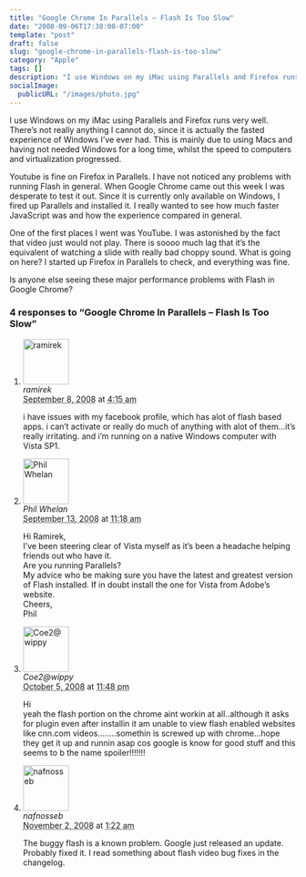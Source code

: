 ```yaml
---
title: "Google Chrome In Parallels – Flash Is Too Slow"
date: "2008-09-06T17:38:00-07:00"
template: "post"
draft: false
slug: "google-chrome-in-parallels-flash-is-too-slow"
category: "Apple"
tags: []
description: "I use Windows on my iMac using Parallels and Firefox runs very well. There's not really anything I cannot do, since it is actually the fasted experience of"
socialImage:
  publicURL: "/images/photo.jpg"
---
```

I use Windows on my iMac using Parallels and Firefox runs very well. There’s not really anything I cannot do, since it is actually the fasted experience of Windows I’ve ever had. This is mainly due to using Macs and having not needed Windows for a long time, whilst the speed to computers and virtualization progressed.

Youtube is fine on Firefox in Parallels. I have not noticed any problems with running Flash in general. When Google Chrome came out this week I was desperate to test it out. Since it is currently only available on Windows, I fired up Parallels and installed it. I really wanted to see how much faster JavaScript was and how the experience compared in general.

One of the first places I went was YouTube. I was astonished by the fact that video just would not play. There is soooo much lag that it’s the equivalent of watching a slide with really bad choppy sound. What is going on here? I started up Firefox in Parallels to check, and everything was fine.

Is anyone else seeing these major performance problems with Flash in Google Chrome?

<div id="comments">
  <h3 id="comments-number" class="comments-header">4 responses to “Google Chrome In Parallels – Flash Is Too Slow”</h3>
  <ol class="comment-list">
    <li id="comment-4" class="comment even thread-even depth-1 comment reader">
      <img alt="ramirek" src="https://0.gravatar.com/avatar/ad516503a11cd5ca435acc9bb6523536?s=80" class="avatar avatar-80 photo avatar-default" height="80" width="80" />
      <div class="comment-meta comment-meta-data">
        <div class="comment-author vcard">
          <cite class="fn">ramirek</cite>
        </div>
        <!-- .comment-author .vcard -->
        <abbr class="comment-date" title="Monday, September 8th, 2008, 4:15 am">September 8, 2008</abbr> at <abbr class="comment-time" title="Monday, September 8th, 2008, 4:15 am">4:15 am</abbr>
      </div>
      <div class="comment-text">
        <p>i have issues with my facebook profile, which has alot of flash based apps.  i can’t activate or really do much of anything with alot of them…it’s really irritating.  and i’m running on a native Windows computer with Vista SP1.</p>
      </div>
      <!-- .comment-text -->
    </li>
    <!-- .comment -->
    <li id="comment-5" class="comment odd alt thread-odd thread-alt depth-1 comment reader">
      <img alt="Phil Whelan" src="https://0.gravatar.com/avatar/ad516503a11cd5ca435acc9bb6523536?s=80" class="avatar avatar-80 photo avatar-default" height="80" width="80" />
      <div class="comment-meta comment-meta-data">
        <div class="comment-author vcard">
          <cite class="fn">Phil Whelan</cite>
        </div>
        <!-- .comment-author .vcard -->
        <abbr class="comment-date" title="Saturday, September 13th, 2008, 11:18 am">September 13, 2008</abbr> at <abbr class="comment-time" title="Saturday, September 13th, 2008, 11:18 am">11:18 am</abbr>
      </div>
      <div class="comment-text">
        <p>Hi Ramirek,<br />I’ve been steering clear of Vista myself as it’s been a headache helping friends out who have it.<br />Are you running Parallels?<br />My advice who be making sure you have the latest and greatest version of Flash installed. If in doubt install the one for Vista from Adobe’s website.<br />Cheers,<br />Phil</p>
      </div>
      <!-- .comment-text -->
    </li>
    <!-- .comment -->
    <li id="comment-7" class="comment even thread-even depth-1 comment reader">
      <img alt="Coe2@wippy" src="https://0.gravatar.com/avatar/ad516503a11cd5ca435acc9bb6523536?s=80" class="avatar avatar-80 photo avatar-default" height="80" width="80" />
      <div class="comment-meta comment-meta-data">
        <div class="comment-author vcard">
          <cite class="fn">Coe2@wippy</cite>
        </div>
        <!-- .comment-author .vcard -->
        <abbr class="comment-date" title="Sunday, October 5th, 2008, 11:48 pm">October 5, 2008</abbr> at <abbr class="comment-time" title="Sunday, October 5th, 2008, 11:48 pm">11:48 pm</abbr>
      </div>
      <div class="comment-text">
        <p>Hi <br />   yeah the flash portion on the chrome aint workin at all..although it asks for plugin even after installin it am unable to view flash enabled websites like cnn.com videos……..somethin is screwed up with chrome…hope they get it up and runnin asap cos google is know for good stuff and this seems to b the name spoiler!!!!!!!</p>
      </div>
      <!-- .comment-text -->
    </li>
    <!-- .comment -->
    <li id="comment-8" class="comment odd alt thread-odd thread-alt depth-1 comment reader">
      <img alt="nafnosseb" src="https://0.gravatar.com/avatar/ad516503a11cd5ca435acc9bb6523536?s=80" class="avatar avatar-80 photo avatar-default" height="80" width="80" />
      <div class="comment-meta comment-meta-data">
        <div class="comment-author vcard">
          <cite class="fn">nafnosseb</cite>
        </div>
        <!-- .comment-author .vcard -->
        <abbr class="comment-date" title="Sunday, November 2nd, 2008, 1:22 am">November 2, 2008</abbr> at <abbr class="comment-time" title="Sunday, November 2nd, 2008, 1:22 am">1:22 am</abbr>
      </div>
      <div class="comment-text">
        <p>The buggy flash is a known problem. Google just released an update. Probably fixed it. I read something about flash video bug fixes in the changelog.</p>
      </div>
      <!-- .comment-text -->
    </li>
    <!-- .comment -->
  </ol>
  <!-- .comment-list -->
</div>

